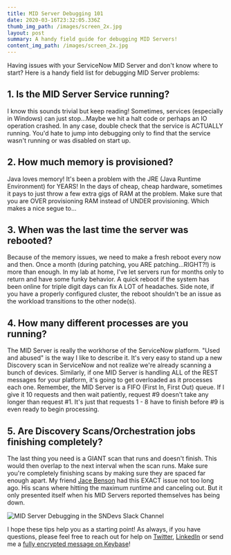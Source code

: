 ```yaml
---
title: MID Server Debugging 101
date: 2020-03-16T23:32:05.336Z
thumb_img_path: /images/screen_2x.jpg
layout: post
summary: A handy field guide for debugging MID Servers!
content_img_path: /images/screen_2x.jpg
---
```

Having issues with your ServiceNow MID Server and don't know where to start? Here is a handy field list for debugging MID Server problems:

## 1. Is the MID Server Service running?

I know this sounds trivial but keep reading! Sometimes, services (especially in Windows) can just stop...Maybe we hit a halt code or perhaps an IO operation crashed. In any case, double check that the service is ACTUALLY running. You'd hate to jump into debugging only to find that the service wasn't running or was disabled on start up.

## 2. How much memory is provisioned?

Java loves memory! It's been a problem with the JRE (Java Runtime Environment) for YEARS! In the days of cheap, cheap hardware, sometimes it pays to just throw a few extra gigs of RAM at the problem. Make sure that you are OVER provisioning RAM instead of UNDER provisioning. Which makes a nice segue to...

## 3. When was the last time the server was rebooted?

Because of the memory issues, we need to make a fresh reboot every now and then. Once a month (during patching, you ARE patching...RIGHT?!) is more than enough. In my lab at home, I've let servers run for months only to return and have some funky behavior. A quick reboot if the system has been online for triple digit days can fix A LOT of headaches. Side note, if you have a properly configured cluster, the reboot shouldn't be an issue as the workload transitions to the other node(s).

## 4. How many different processes are you running?

The MID Server is really the workhorse of the ServiceNow platform. "Used and abused" is the way I like to describe it. It's very easy to stand up a new Discovery scan in ServiceNow and not realize we're already scanning a bunch of devices. Similarly, if one MID Server is handling ALL of the REST messages for your platform, it's going to get overloaded as it processes each one. Remember, the MID Server is a FIFO (First In, First Out) queue. If I give it 10 requests and then wait patiently, request #9 doesn't take any longer than request #1. It's just that requests 1 - 8 have to finish before #9 is even ready to begin processing. 

## 5. Are Discovery Scans/Orchestration jobs finishing completely?

The last thing you need is a GIANT scan that runs and doesn't finish. This would then overlap to the next interval when the scan runs. Make sure you're completely finishing scans by making sure they are spaced far enough apart. My friend [Jace Benson](https://jace.pro) had this EXACT issue not too long ago. His scans where hitting the maximum runtime and canceling out. But it only presented itself when his MID Servers reported themselves has being down.

![](/images/mid-server-debugging-with-jace.png "MID Server Debugging in the SNDevs Slack Channel")

I hope these tips help you as a starting point! As always, if you have questions, please feel free to reach out for help on [Twitter](https://twitter.com/phxdev), [LinkedIn](https://www.linkedin.com/in/phxdev/) or send me a [fully encrypted message on Keybase](https://keybase.io/phxdev/chat)!
